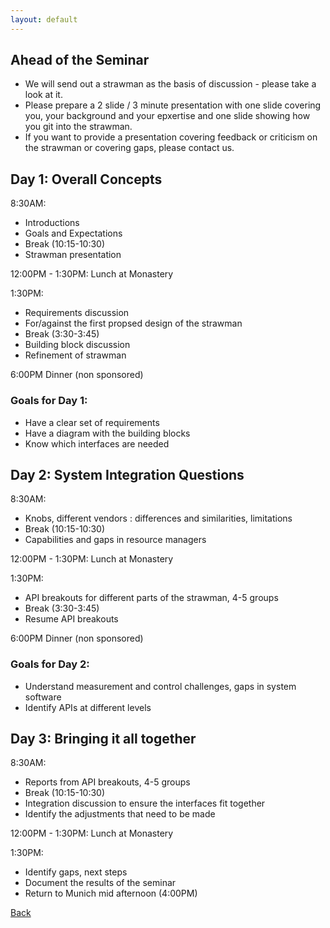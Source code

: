 ```yaml
---
layout: default
---
```

## [](#header-2)Ahead of the Seminar

* We will send out a strawman as the basis of discussion - please take a look at it.
* Please prepare a 2 slide / 3 minute presentation with one slide covering you, your background and your epxertise and one slide showing how you git into the strawman.
* If you want to provide a presentation covering feedback or criticism on the strawman or covering gaps, please contact us.

## [](#header-2)Day 1: Overall Concepts

8:30AM:
*  Introductions
*  Goals and Expectations
*  Break (10:15-10:30)
*  Strawman presentation

12:00PM - 1:30PM:
Lunch at Monastery

1:30PM:
*  Requirements discussion
*  For/against the first propsed design of the strawman
*  Break (3:30-3:45) 
*  Building block discussion
*  Refinement of strawman

6:00PM
Dinner (non sponsored)

### [](#header-3) Goals for Day 1: 
*  Have a clear set of requirements
*  Have a diagram with the building blocks
*  Know which interfaces are needed

## [](#header-2)Day 2: System Integration Questions

8:30AM:
*  Knobs, different vendors : differences and similarities, limitations
*  Break (10:15-10:30)
*  Capabilities and gaps in resource managers

12:00PM - 1:30PM:
Lunch at Monastery

1:30PM:
*  API breakouts for different parts of the strawman, 4-5 groups
*  Break (3:30-3:45)
*  Resume API breakouts

6:00PM
Dinner (non sponsored)

### [](#header-3) Goals for Day 2: 
*  Understand measurement and control challenges, gaps in system software
*  Identify APIs at different levels

## [](#header-2)Day 3: Bringing it all together

8:30AM: 
*  Reports from API breakouts, 4-5 groups
*  Break (10:15-10:30)
*  Integration discussion to ensure the interfaces fit together
*  Identify the adjustments that need to be made

12:00PM - 1:30PM:
Lunch at Monastery

1:30PM:
*  Identify gaps, next steps
*  Document the results of the seminar
*  Return to Munich mid afternoon (4:00PM)

[Back](./)

